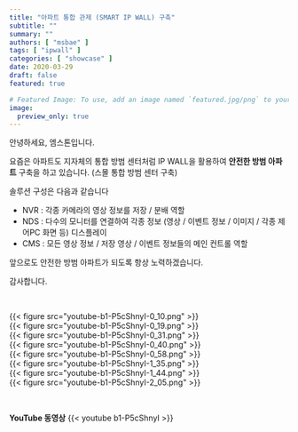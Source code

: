 ```yaml
---
title: "아파트 통합 관제 (SMART IP WALL) 구축"
subtitle: ""
summary: ""
authors: [ "msbae" ]
tags: [ "ipwall" ]
categories: [ "showcase" ]
date: 2020-03-29
draft: false
featured: true

# Featured Image: To use, add an image named `featured.jpg/png` to your page's folder.
image:
  preview_only: true
---
```


안녕하세요, 엠스톤입니다.

요즘은 아파트도 지자체의 통합 방범 센터처럼 IP WALL을 활용하여 **안전한 방범 아파트** 구축을 하고 있습니다. (스몰 통합 방범 센터 구축)

솔루션 구성은 다음과 같습니다

- NVR : 각종 카메라의 영상 정보를 저장 / 분배 역할
- NDS : 다수의 모니터를 연결하여 각종 정보 (영상 / 이벤트 정보 / 이미지 / 각종 제어PC 화면 등) 디스플레이
- CMS : 모든 영상 정보 / 저장 영상 / 이벤트 정보들의 메인 컨트롤 역할

앞으로도 안전한 방범 아파트가 되도록 항상 노력하겠습니다.

감사합니다.

&nbsp;

<div class="container"><div class="row no-gutters">
<div class="col-sm-6">{{< figure src="youtube-b1-P5cShnyI-0_10.png" >}}</div>
<div class="col-sm-6">{{< figure src="youtube-b1-P5cShnyI-0_19.png" >}}</div>
<div class="col-sm-6">{{< figure src="youtube-b1-P5cShnyI-0_31.png" >}}</div>
<div class="col-sm-6">{{< figure src="youtube-b1-P5cShnyI-0_40.png" >}}</div>
<div class="col-sm-6">{{< figure src="youtube-b1-P5cShnyI-0_58.png" >}}</div>
<div class="col-sm-6">{{< figure src="youtube-b1-P5cShnyI-1_35.png" >}}</div>
<div class="col-sm-6">{{< figure src="youtube-b1-P5cShnyI-1_44.png" >}}</div>
<div class="col-sm-6">{{< figure src="youtube-b1-P5cShnyI-2_05.png" >}}</div>
</div></div>

&nbsp;

**YouTube 동영상**
{{< youtube b1-P5cShnyI >}}
